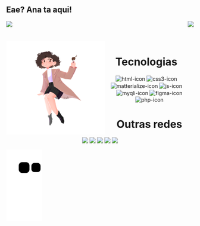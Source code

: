 ## Eae? Ana ta aqui!

<div>
  
  <img  height="180em" src="https://github-readme-stats.vercel.app/api?username=AnaPaulaMSS&show_icons=true&theme=calm&include_all_commits=true&count_private=true"/>
  <img align="right" height="180em" src="https://github-readme-stats.vercel.app/api/top-langs/?username=AnaPaulaMSS&layout=compact&langs_count=16&theme=calm"/>
</div>
<br>

<div  align="center"> 
  <div style="display: inline_block"><br>
    <img align="left" height="250" alt="coding-time" src="teste.png">
    <h1 align="center">Tecnologias</h1>
    <img align="center" height="30" width="40" alt="html-icon"  src="https://cdn.jsdelivr.net/gh/devicons/devicon@latest/icons/html5/html5-original.svg" />
    <img align="center" height="30" width="40" alt="css3-icon" src="https://cdn.jsdelivr.net/gh/devicons/devicon@latest/icons/css3/css3-original.svg" />
    <img align="center" height="30" width="40" alt="matterialize-icon" src="https://cdn.jsdelivr.net/gh/devicons/devicon@latest/icons/materializecss/materializecss-original.svg"/>
    <img align="center" height="30" width="40" alt="js-icon" src="https://cdn.jsdelivr.net/gh/devicons/devicon@latest/icons/javascript/javascript-plain.svg" />
    <img align="center" height="30" width="40" alt="myqli-icon" src="https://cdn.jsdelivr.net/gh/devicons/devicon@latest/icons/mysql/mysql-original.svg" />
    <img align="center" height="30" width="40" alt="figma-icon" src="https://cdn.jsdelivr.net/gh/devicons/devicon@latest/icons/figma/figma-original.svg" />
    <img align="center" height="30" width="40" alt="php-icon" src="https://cdn.jsdelivr.net/gh/devicons/devicon@latest/icons/php/php-original.svg" />
  </div>
  <div>
    <h1>Outras redes</h1>
    <a href="https://www.instagram.com/anny.fantasy/"><img src="https://img.shields.io/badge/Instagram-E4405F?style=for-the-badge&logo=instagram&logoColor=white"/><a/>
    <a href="https://twitter.com/Ana009221"><img src="https://img.shields.io/badge/Twitter-1DA1F2?style=for-the-badge&logo=twitter&logoColor=white"/><a/>
    <a href="https://www.linkedin.com/in/anapaulamss/"><img src="https://img.shields.io/badge/LinkedIn-0077B5?style=for-the-badge&logo=linkedin&logoColor=white"/><a/>
    <a href="https://www.deviantart.com/ana00922"><img src="https://img.shields.io/badge/DeviantArt-05CC47?style=for-the-badge&logo=deviantart&logoColor=white"/><a/>
    <a href="mailto:anapaulamss09@gmail.com"><img src="https://img.shields.io/badge/Gmail-D14836?style=for-the-badge&logo=gmail&logoColor=white"/><a/>
  </div>
    
</div>

![Snake animation](https://github.com/AnaPaulaMSS/AnaPaulaMSS/blob/output/github-contribution-grid-snake.svg)
